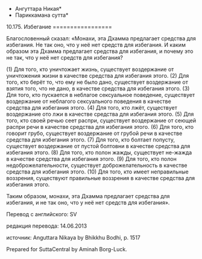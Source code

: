 * Ангуттара Никая*
* Париккамана сутта*

10\.175\. Избегание
\=\=\=\=\=\=\=\=\=\=\=\=\=\=\=\=\=

Благословенный сказал: «Монахи, эта Дхамма предлагает средства для избегания\. Не так оно, что у неё нет средств для избегания\. И каким образом эта Дхамма предлагает средства для избегания, и почему это не так, что у неё нет средств для избегания?

\(1\) Для того, кто уничтожает жизнь, существует воздержание от уничтожения жизни в качестве средства для избегания этого\. \(2\) Для того, кто берёт то, что ему не было дано, существует воздержание от взятия того, что не дано, в качестве средства для избегания этого\. \(3\) Для того, кто пускается в неблагое сексуальное поведение, существует воздержание от неблагого сексуального поведения в качестве средства для избегания этого\. \(4\) Для того, кто лжёт, существует воздержание ото лжи в качестве средства для избегания этого\. \(5\) Для того, кто своей речью сеет распри, существует воздержание от сеющей распри речи в качестве средства для избегания этого\. \(6\) Для того, кто говорит грубо, существует воздержание от грубой речи в качестве средства для избегания этого\. \(7\) Для того, кто болтает попусту, существует воздержание от пустой болтовни в качестве средства для избегания этого\. \(8\) Для того, кто полон жажды, существует не\-жажда в качестве средства для избегания этого\. \(9\) Для того, кто полон недоброжелательности, существует доброжелательность в качестве средства для избегания этого\. \(10\) Для того, кто имеет неправильные воззрения, существуют правильные воззрения в качестве средства для избегания этого\.

Таким образом, монахи, эта Дхамма предлагает средства для избегания, и не так оно, что у неё нет средств для избегания»\.

Перевод с английского: SV

редакция перевода: 14\.06\.2013

источник: Anguttara Nikaya by Bhikkhu Bodhi, p\. 1517

Prepared for SuttaCentral by Aminah Borg\-Luck\.